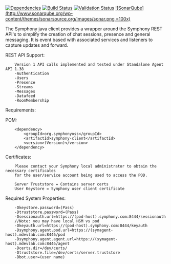 [![Dependencies](https://www.versioneye.com/user/projects/5770f47919424d000f2e0095/badge.svg?style=flat-square)](https://www.versioneye.com/user/projects/5770f47919424d000f2e0095)
[![Build Status](https://travis-ci.org/symphonyoss/symphony-java-client.svg)](https://travis-ci.org/symphonyoss/symphony-java-client)
[![Validation Status](https://scan.coverity.com/projects/9112/badge.svg?flat=1)](https://scan.coverity.com/projects/symphonyoss-symphony-java-client)
[![SonarQube](http://www.sonarqube.org/wp-content/themes/sonarsource.org/images/sonar.png =100x)](https://sonarqube.com/component_measures/?id=org.symphonyoss%3Asymphony-java-client)

The Symphony java client provides a wrapper around the Symphony REST API's to simplify the
creation of chat sessions, presence and general messaging.  It is event based with
associated services and listeners to capture updates and forward.

REST API Support:

        Version 1 API calls implemented and tested under Standalone Agent API 1.38
        -Authentication
        -Users
        -Presence
        -Streams
        -Messages
        -Datafeed
        -RoomMembership


Requirements:

POM:

        <dependency>
            <groupId>org.symphonyoss</groupId>
            <artifactId>symphony-client</artifactId>
            <version>(Version)</version>
        </dependency>

Certificates:

        Please contact your Symphony local administrator to obtain the necessary certificates
        for the user/service account being used to access the POD.

        Server Truststore = Contains server certs
        User Keystore = Symphony user client certificate


Required System Properties:

        -Dkeystore.password=(Pass)
        -Dtruststore.password=(Pass)
        -Dsessionauth.url=https://(pod-host).symphony.com:8444/sessionauth
        //Note: you may have local HSM vs pod
        -Dkeyauth.url=https://(pod-host).symphony.com:8444/keyauth
        -Dsymphony.agent.pod.url=https://(symagent-host).mdevlab.com:8446/pod
        -Dsymphony.agent.agent.url=https://(symagent-host).mdevlab.com:8446/agent
        -Dcerts.dir=/dev/certs/
        -Dtruststore.file=/dev/certs/server.truststore
        -Dbot.user=(user name)
